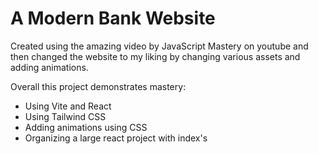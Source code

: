 # A Modern Bank Website

Created using the amazing video by JavaScript Mastery on youtube and then changed the website to my liking by changing various assets and adding animations.

Overall this project demonstrates mastery:
- Using Vite and React
- Using Tailwind CSS
- Adding animations using CSS
- Organizing a large react project with index's